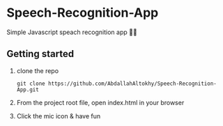 # Speech-Recognition-App

Simple Javascript speach recognition app 🎤🎤

## Getting started

1. clone the repo

   `git clone https://github.com/AbdallahAltokhy/Speech-Recognition-App.git`

2. From the project root file, open index.html in your browser

2. Click the mic icon & have fun
